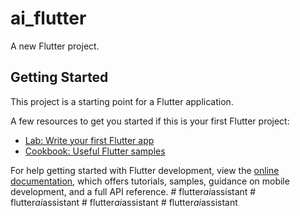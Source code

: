 # ai_flutter

A new Flutter project.

## Getting Started

This project is a starting point for a Flutter application.

A few resources to get you started if this is your first Flutter project:

- [Lab: Write your first Flutter app](https://docs.flutter.dev/get-started/codelab)
- [Cookbook: Useful Flutter samples](https://docs.flutter.dev/cookbook)

For help getting started with Flutter development, view the
[online documentation](https://docs.flutter.dev/), which offers tutorials,
samples, guidance on mobile development, and a full API reference.
#   f l u t t e r _ a i _ a s s i s t a n t  
 #   f l u t t e r _ a i _ a s s i s t a n t  
 #   f l u t t e r _ a i _ a s s i s t a n t  
 #   f l u t t e r _ a i _ a s s i s t a n t  
 